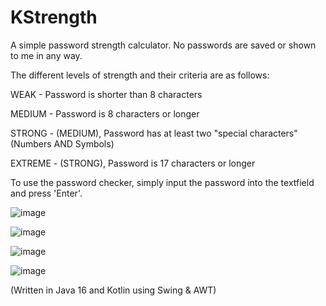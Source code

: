 # KStrength
 A simple password strength calculator. No passwords are saved or shown to me in any way.
 
 The different levels of strength and their criteria are as follows:
 
 WEAK - Password is shorter than 8 characters
 
 MEDIUM - Password is 8 characters or longer
 
 STRONG - (MEDIUM), Password has at least two "special characters" (Numbers AND Symbols)
 
 EXTREME - (STRONG), Password is 17 characters or longer
 
 
 To use the password checker, simply input the password into the textfield and press 'Enter'.
 
 ![image](https://user-images.githubusercontent.com/67865006/151665065-bb1e17ee-3d5e-4e19-a35a-a7d0e6a4aac8.png)

![image](https://user-images.githubusercontent.com/67865006/151665096-85e4bfa6-d945-490a-b1ac-51019aa0408e.png)

![image](https://user-images.githubusercontent.com/67865006/151665111-30ba8dc2-0d30-4542-8298-e55600a5f76a.png)

![image](https://user-images.githubusercontent.com/67865006/151665128-a7004e39-7b62-4217-abe7-a8426c2c9a52.png)

(Written in Java 16 and Kotlin using Swing & AWT)
